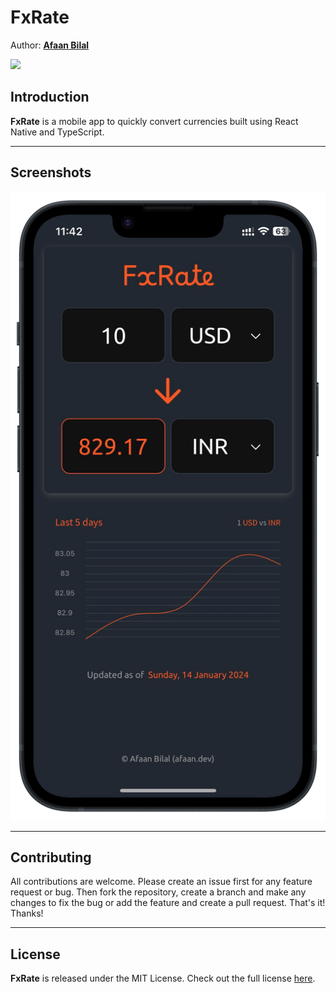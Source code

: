 FxRate
======

Author: **[Afaan Bilal](https://afaan.dev)**

**[<img src="https://afaan.dev/images/playstore.png" width="32px" />](https://play.google.com/store/apps/details?id=dev.afaan.fxrate)**

## Introduction
**FxRate** is a mobile app to quickly convert currencies built using React Native and TypeScript.

---

## Screenshots

![FxRate](screenshots/fxrate.png)

---

## Contributing
All contributions are welcome. Please create an issue first for any feature request
or bug. Then fork the repository, create a branch and make any changes to fix the bug
or add the feature and create a pull request. That's it!
Thanks!

---

## License
**FxRate** is released under the MIT License.
Check out the full license [here](LICENSE).
